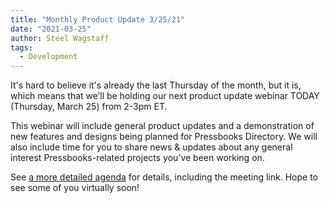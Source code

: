 ```yaml
---
title: "Monthly Product Update 3/25/21"
date: "2021-03-25"
author: Steel Wagstaff
tags: 
  - Development
---
```


It's hard to believe it's already the last Thursday of the month, but it is, which means that we’ll be holding our next product update webinar TODAY (Thursday, March 25) from 2-3pm ET.

This webinar will include general product updates and a demonstration of new features and designs being planned for Pressbooks Directory. We will also include time for you to share news & updates about any general interest Pressbooks-related projects you’ve been working on.

See [a more detailed agenda](https://docs.google.com/document/d/1BcvX0V-iDi6fJO_W8pHVOL_lec_9OTXujAfw6tFpZlQ/edit) for details, including the meeting link. Hope to see some of you virtually soon!
